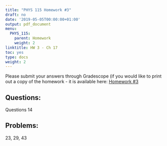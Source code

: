 ```yaml
---
title: "PHYS 115 Homework #3"
draft: no
date: '2019-05-05T00:00:00+01:00'
output: pdf_document
menu:
  PHYS_115:
    parent: Homework
    weight: 2
linktitle: HW 3 - Ch 17
toc: yes
type: docs
weight: 2
---
```


Please submit your answers through Gradescope (if you would like to print out a copy of the homework - it is available here:
[Homework #3](https://docs.google.com/document/d/1cILkK7f2ijjYyF0RQ_lKWGxBQK5ZSS6j-vkg4F0S1EE/edit?usp=sharing) 

## Questions:
Questions 14

## Problems:
23, 29, 43